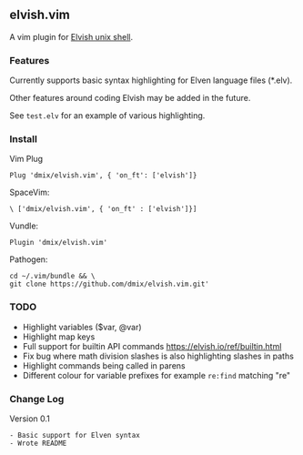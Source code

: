 elvish.vim
---

A vim plugin for [Elvish unix shell](https://github.com/elves/elvish).

### Features

Currently supports basic syntax highlighting for Elven language files (*.elv).

Other features around coding Elvish may be added in the future.

See `test.elv` for an example of various highlighting.

### Install

Vim Plug

    Plug 'dmix/elvish.vim', { 'on_ft': ['elvish']}

SpaceVim:

    \ ['dmix/elvish.vim', { 'on_ft' : ['elvish']}]
    
Vundle:

    Plugin 'dmix/elvish.vim'

Pathogen:
    
    cd ~/.vim/bundle && \
    git clone https://github.com/dmix/elvish.vim.git'

### TODO

- Highlight variables ($var, @var)
- Highlight map keys
- Full support for builtin API commands https://elvish.io/ref/builtin.html
- Fix bug where math division slashes is also highlighting slashes in paths
- Highlight commands being called in parens
- Different colour for variable prefixes for example `re:find` matching "re"

### Change Log

Version 0.1

    - Basic support for Elven syntax
    - Wrote README
